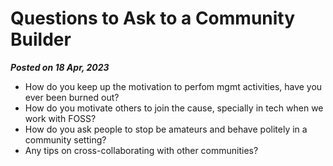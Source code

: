 # Questions to Ask to a Community Builder

**_Posted on 18 Apr, 2023_**

- How do you keep up the motivation to perfom mgmt activities, have you ever been burned out?
- How do you motivate others to join the cause, specially in tech when we work with FOSS?
- How do you ask people to stop be amateurs and behave politely in a community setting?
- Any tips on cross-collaborating with other communities?
